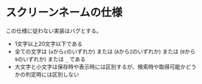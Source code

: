 # スクリーンネームの仕様
この仕様に従わない実装はバグとする。

* 1文字以上20文字以下である
* 全ての文字は (`a`から`z`のいずれか) または (`A`から`Z`のいずれか) または (`0`から`9`のいずれか) または `_` である
* 大文字と小文字は保存時や表示時には区別するが、検索時や取得可能かどうかの判定時には区別しない
